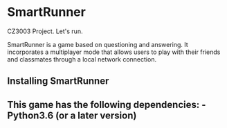 # SmartRunner
CZ3003 Project. Let's run.

SmartRunner is a game based on questioning and answering. It incorporates a multiplayer mode that allows users to play with their friends and classmates through a local network connection.

## Installing SmartRunner

This game has the following dependencies:
-Python3.6 (or a later version)
-
